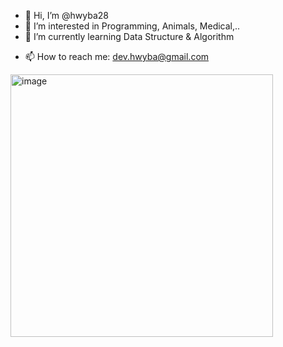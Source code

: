 - 👋 Hi, I’m @hwyba28
- 👀 I’m interested in Programming, Animals, Medical,..
- 🌱 I’m currently learning Data Structure & Algorithm
<!--- 💞️ I’m looking to collaborate on ---> 
- 📫 How to reach me: dev.hwyba@gmail.com

<!---
hwyba28/hwyba28 is a ✨ special ✨ repository because its `README.md` (this file) appears on your GitHub profile.
You can click the Preview link to take a look at your changes.
--->

<img width="420" alt="image" src="https://user-images.githubusercontent.com/108180200/178365683-6e725bcb-c986-41a0-8551-04b77581536b.png">
